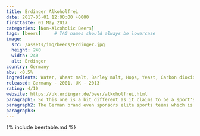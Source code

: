 ```yaml
---
title: Erdinger Alkoholfrei
date: 2017-05-01 12:00:00 +0000
firsttaste: 01 May 2017
categories: [Non-Alcoholic Beers]
tags: [beers]     # TAG names should always be lowercase
image:
  src: /assets/img/beers/Erdinger.jpg
  height: 240
  width: 240
  alt: Erdinger
country: Germany
abv: <0.5%
ingredients: Water, Wheat malt, Barley malt, Hops, Yeast, Carbon dioxide
released: Germany - 2001, UK - 2013
rating: 4/10
website: https://uk.erdinger.de/beer/alkoholfrei.html
paragraph1: So this one is a bit different as it claims to be a sport's drink, as also contains vitamins B12 and folic acid, as well as the polyphenols (?) it contains. Unfortunately the taste didn't do if for me, I couldn't put my finger on why though but I have had it a number of times since.
paragraph2: The German brand even sponsors elite sports teams which is strange for a beer!
paragraph3: 
---
```

{% include beertable.md %}
